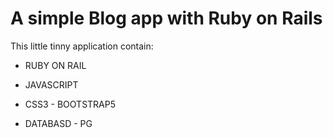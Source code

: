 #  A simple Blog app with Ruby on Rails


This little tinny application contain:

* RUBY ON RAIL

* JAVASCRIPT

* CSS3 - BOOTSTRAP5

* DATABASD - PG
